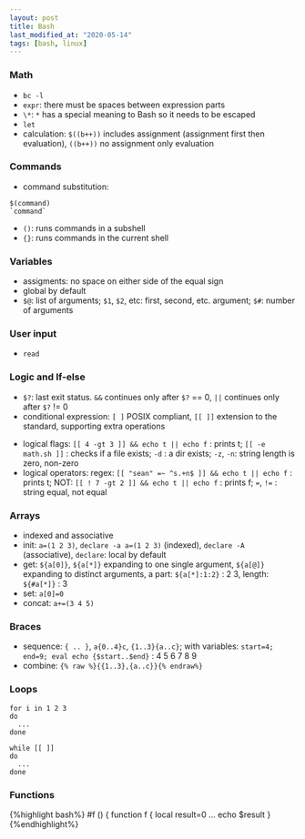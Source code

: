 ```yaml
---
layout: post
title: Bash
last_modified_at: "2020-05-14"
tags: [bash, linux]
---
```


### Math
- `bc -l`
- `expr`: there must be spaces between expression parts
- `\*`: `*` has a special meaning to Bash so it needs to be escaped
- `let`
- calculation: `$((b++))` includes assignment (assignment first then evaluation), `((b++))` no assignment only evaluation

### Commands
- command substitution:
```
$(command)
`command`
```
- `()`: runs commands in a subshell
- `{}`: runs commands in the current shell

### Variables
- assigments: no space on either side of the equal sign
- global by default
- `$@`: list of arguments; `$1`, `$2`, etc: first, second, etc. argument; `$#`: number of arguments

### User input
- `read`

### Logic and If-else
- `$?`: last exit status. `&&` continues only after `$?` == 0, `||` continues only after `$?` != 0
- conditional expression: `[ ]` POSIX compliant, `[[ ]]` extension to the standard, supporting extra operations
+ logical flags: `[[ 4 -gt 3 ]] && echo t || echo f` : prints t; `[[ -e math.sh ]]` : checks if a file exists; `-d` : a dir exists; `-z`, `-n`: string length is zero, non-zero
+ logical operators: regex: `[[ "sean" =~ ^s.+n$ ]] && echo t || echo f` : prints t; NOT: `[[ ! 7 -gt 2 ]] && echo t || echo f` : prints f; `=`, `!=` : string equal, not equal

### Arrays
- indexed and associative
- init: `a=(1 2 3)`, `declare -a a=(1 2 3)` (indexed), `declare -A` (associative), `declare`: local by default
- get: `${a[0]}`, `${a[*]}` expanding to one single argument, `${a[@]}` expanding to distinct arguments, a part: `${a[*]:1:2}` : 2 3, length: `${#a[*]}` : 3
- set: `a[0]=0`
- concat: `a+=(3 4 5)`

### Braces
- sequence: `{ .. }`, `a{0..4}c`, `{1..3}{a..c}`; with variables: `start=4; end=9; eval echo {$start..$end}` : 4 5 6 7 8 9
- combine: `{% raw %}{{1..3},{a..c}}{% endraw%}`

### Loops
```
for i in 1 2 3
do
  ...
done
```
```
while [[ ]]
do
  ...
done
```

### Functions
{%highlight bash%}
#f () {
function f {
  local result=0
  ...
  echo $result
}
{%endhighlight%}
